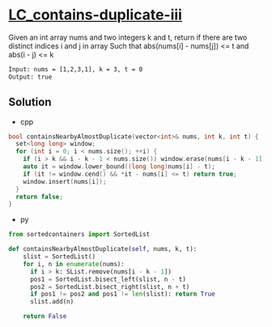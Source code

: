 # [LC_contains-duplicate-iii](https://leetcode.com/problems/contains-duplicate-iii)

Given an int array nums and two integers k and t, return if there are two distinct indices i and j in array
Such that abs(nums[i] - nums[j]) <= t and abs(i - j) <= k

```txt
Input: nums = [1,2,3,1], k = 3, t = 0
Output: true
```

## Solution

* cpp

```cpp
bool containsNearbyAlmostDuplicate(vector<int>& nums, int k, int t) {
  set<long long> window;
  for (int i = 0; i < nums.size(); ++i) {
    if (i > k && i - k - 1 < nums.size()) window.erase(nums[i - k - 1]);
    auto it = window.lower_bound((long long)nums[i] - t);
    if (it != window.cend() && *it - nums[i] <= t) return true;
    window.insert(nums[i]);
  }
  return false;
}
```

* py

```py
from sortedcontainers import SortedList

def containsNearbyAlmostDuplicate(self, nums, k, t):
    slist = SortedList()
    for i, n in enumerate(nums):
      if i > k: SList.remove(nums[i - k - 1])
      pos1 = SortedList.bisect_left(slist, n - t)
      pos2 = SortedList.bisect_right(slist, n + t)
      if pos1 != pos2 and pos1 != len(slist): return True
      slist.add(n)

    return False
```
